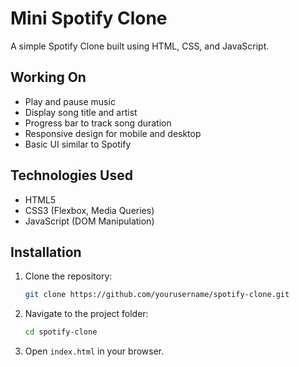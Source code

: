 # Mini Spotify Clone

A simple Spotify Clone built using HTML, CSS, and JavaScript.

## Working On
- Play and pause music
- Display song title and artist
- Progress bar to track song duration
- Responsive design for mobile and desktop
- Basic UI similar to Spotify

## Technologies Used
- HTML5
- CSS3 (Flexbox, Media Queries)
- JavaScript (DOM Manipulation)

## Installation
1. Clone the repository:
   ```bash
   git clone https://github.com/yourusername/spotify-clone.git
   ```
2. Navigate to the project folder:
   ```bash
   cd spotify-clone
   ```
3. Open `index.html` in your browser.
